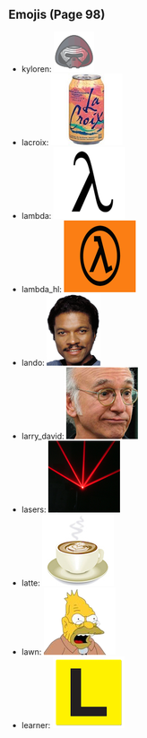 
## Emojis (Page 98)

* kyloren: ![kyloren](output/kyloren.png)
* lacroix: ![lacroix](output/lacroix.jpg)
* lambda: ![lambda](output/lambda.png)
* lambda_hl: ![lambda_hl](output/lambda_hl.png)
* lando: ![lando](output/lando.png)
* larry_david: ![larry_david](output/larry_david.png)
* lasers: ![lasers](output/lasers.png)
* latte: ![latte](output/latte.jpg)
* lawn: ![lawn](output/lawn.png)
* learner: ![learner](output/learner.png)
